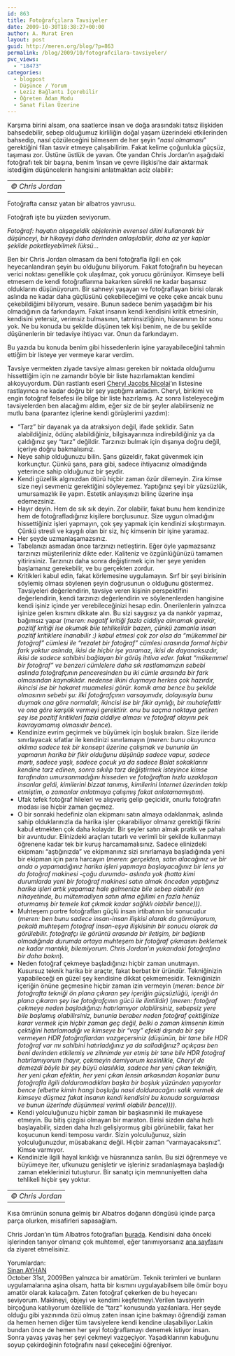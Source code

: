 ```yaml
---
id: 863
title: Fotoğrafçılara Tavsiyeler
date: 2009-10-30T18:38:27+00:00
author: A. Murat Eren
layout: post
guid: http://meren.org/blog/?p=863
permalink: /blog/2009/10/fotografcilara-tavsiyeler/
pvc_views:
  - "18473"
categories:
  - blogpost
  - Düşünce / Yorum
  - Leziz Bağlantı İçerebilir
  - Öğreten Adam Modu
  - Sanat Filan Üzerine
---
```

Karşıma birini alsam, ona saatlerce insan ve doğa arasındaki tatsız ilişkiden bahsedebilir, sebep olduğumuz kirliliğin doğal yaşam üzerindeki etkilerinden bahsedip, nasıl çözüleceğini bilmesem de her şeyin &#8220;_nasıl olmaması_&#8221; gerektiğini filan tasvir etmeye çalışabilirim. Fakat kelime çoğunlukla güçsüz, taşıması zor. Üstüne üstlük de yavan. Öte yandan Chris Jordan&#8217;ın aşağıdaki fotoğrafı tek bir başına, benim &#8216;insan ve çevre ilişkisi&#8217;ne dair aktarmak istediğim düşüncelerin hangisini anlatmaktan aciz olabilir:

<table width="100%" border="0">
  <tr>
    <td align="center">
      <img src="{{ site.baseurl }}/images/fotografcilara-tavsiyeler-chrisjordan.jpg" alt="" /><br /> <em>© Chris Jordan</em>
    </td>
  </tr>
</table>

Fotoğrafta cansız yatan bir albatros yavrusu.

Fotoğrafı işte bu yüzden seviyorum.

_Fotoğraf: hayatın alışageldik objelerinin evrensel dilini kullanarak bir düşünceyi, bir hikayeyi daha derinden anlaşılabilir, daha az yer kaplar şekilde paketleyebilmek lüksü&#8230;_

Ben bir Chris Jordan olmasam da beni fotoğrafla ilgili en çok heyecanlandıran şeyin bu olduğunu biliyorum. Fakat fotoğrafın bu heyecan verici noktası genellikle çok ulaşılmaz, çok yorucu görünüyor. Kimseye belli etmesem de kendi fotoğraflarıma bakarken sürekli ne kadar başarısız olduklarını düşünüyorum. Bir sahneyi yaşayan ve fotoğraflayan birisi olarak aslında ne kadar daha güçlüsünü çekebileceğimi ve çeke çeke ancak bunu çekebildiğimi biliyorum, vesaire. Bunun sadece benim yaşadığım bir his olmadığının da farkındayım. Fakat insanın kendi kendisini kritik etmesinin, kendisini yetersiz, verimsiz bulmasının, tatminsizliğinin, hüsranının bir sonu yok. Ne bu konuda bu şekilde düşünen tek kişi benim, ne de bu şekilde düşünenlerin bir tedaviye ihtiyacı var. Onun da farkındayım.

Bu yazıda bu konuda benim gibi hissedenlerin işine yarayabileceğini tahmin ettiğim bir listeye yer vermeye karar verdim.

Tavsiye vermekten ziyade tavsiye alması gereken bir noktada olduğumu hissettiğim için ne zamandır böyle bir liste hazırlamaktan kendimi alıkoyuyordum. Dün rastlantı eseri [Cheryl Jacobs Nicolai](http://photodino.wordpress.com/)&#8216;ın listesine rastlayınca ne kadar doğru bir şey yaptığımı anladım. Cheryl, birikimi ve engin fotoğraf felsefesi ile bilge bir liste hazırlamış. Az sonra listeleyeceğim tavsiyelerden ben alacağımı aldım, eğer siz de bir şeyler alabilirseniz ne mutlu bana (parantez içlerine kendi görüşlerimi yazdım):

  * &#8220;Tarz&#8221; bir dayanak ya da atraksiyon değil, ifade şeklidir. Satın alabildiğiniz, ödünç alabildiğiniz, bilgisayarınıza indirebildiğiniz ya da çaldığınız şey &#8220;tarz&#8221; değildir. Tarzınızı bulmak için dışarıya doğru değil, içeriye doğru bakmalısınız.
  * Neye sahip olduğunuzu bilin. Şans güzeldir, fakat güvenmek için korkunçtur. Çünkü şans, para gibi, sadece ihtiyacınız olmadığında yeterince sahip olduğunuz bir şeydir.
  * Kendi güzellik algınızdan ötürü hiçbir zaman özür dilemeyin. Zira kimse size neyi sevmeniz gerektiğini söyleyemez. Yaptığınız şeyi bir yüzsüzlük, umursamazlık ile yapın. Estetik anlayışınızı bilinç üzerine inşa edemezsiniz.
  * Hayır deyin. Hem de sık sık deyin. Zor olabilir, fakat bunu hem kendinize hem de fotoğrafladığınız kişilere borçlusunuz. Size uygun olmadığını hissettiğiniz işleri yapmayın, çok şey yapmak için kendinizi sıkıştırmayın. Çünkü stresli ve kaygılı olan bir siz, hiç kimsenin bir işine yaramaz.
  * Her şeyde uzmanlaşamazsınız.
  * Tabelanızı asmadan önce tarzınızı netleştirin. Eğer öyle yapmazsanız tarzınızı müşterileriniz dikte eder. Kaliteniz ve özgünlüğünüzü tamamen yitirirsiniz. Tarzınızı daha sonra değiştirmek için her şeye yeniden başlamanız gerekebilir, ve bu gerçekten zordur.
  * Kritikleri kabul edin, fakat körlemesine uygulamayın. Sırf bir şeyi birisinin söylemiş olması söylenen şeyin doğrusunun o olduğunu göstermez. Tavsiyeleri değerlendirin, tavsiye veren kişinin perspektifini değerlendirin, kendi tarzınızı değerlendirin ve söylenenlerden hangisine kendi işiniz içinde yer verebileceğinizi hesap edin. Önerilenlerin yalnızca işinize gelen kısmını dikkate alın. Bu sizi saygısız ya da nankör yapmaz, bağımsız yapar (_meren: negatif kritiği fazla ciddiye almamak gerekir, pozitif kritiği ise okumak bile tehlikelidir bazen, çünkü zamanla insan pozitif kritiklere inanabilir :) kabul etmesi çok zor olsa da &#8220;mükemmel bir fotoğraf&#8221; cümlesi ile &#8220;rezalet bir fotoğraf&#8221; cümlesi arasında formal hiçbir fark yoktur aslında, ikisi de hiçbir işe yaramaz, ikisi de dayanaksızdır, ikisi de sadece sahibini bağlayan bir görüş ihtiva eder. fakat &#8220;mükemmel bir fotoğraf&#8221; ve benzeri cümlelere daha sık rastlamamızın sebebi aslında fotoğrafçının penceresinden bu iki cümle arasında bir fark olmasından kaynaklıdır. nedense ilkini duymaya herkes çok hazırdır, ikincisi ise bir hakaret muamelesi görür. komik ama bence bu şekilde olmasının sebebi şu: ilki fotoğrafçının varsayımıdır, dolayısıyla bunu duymak ona göre normaldir, ikincisi ise bir fikir ayrılığı, bir muhalefettir ve ona göre karşılık vermeyi gerektirir. onu bu saçma noktaya getiren şey ise pozitif kritikleri fazla ciddiye alması ve fotoğraf olayını pek kavrayamamış olmasıdır bence_).
  * Kendinize evrim geçirmek ve büyümek için boşluk bırakın. Size ileride sınırlayacak sıfatlar ile kendinizi sınırlamayın (_meren: bunu okuyunca aklıma sadece tek bir konsept üzerine çalışmak ve bununla ün yapmanın harika bir fikir olduğunu düşünüp sadece vapur, sadece martı, sadece yaşlı, sadece çocuk ya da sadece Balat sokaklarını kendine tarz edinen, sonra sıkılıp tarz değiştirmek isteyince kimse tarafından umursanmadığını hisseden ve fotoğraftan hızla uzaklaşan insanlar geldi, kimilerini bizzat tanımış, kimilerini Internet üzerinden takip etmiştim, o zamanlar anlatmaya çalışmış fakat anlatamamıştım_).
  * Ufak tefek fotoğraf hileleri ve alışveriş gelip geçicidir, onurlu fotoğrafın modası ise hiçbir zaman geçmez.
  * O bir sonraki hedefiniz olan ekipmanı satın almaya odaklanmak, aslında sahip olduklarınızla da harika işler çıkarabiliyor olmanız gerektiği fikrini kabul etmekten çok daha kolaydır. Bir şeyler satın almak pratik ve pahalı bir avuntudur. Elinizdeki araçları tutarlı ve verimli bir şekilde kullanmayı öğrenene kadar tek bir kuruş harcamamalısınız. Sadece elinizdeki ekipmanı &#8220;aştığınızda&#8221; ve ekipmanınız sizi sınırlamaya başladığında yeni bir ekipman için para harcayın (_meren: gerçekten, satın alacağınız ve bir anda o yapamadığınız harika işleri yapmaya başlayacağınız bir lens ya da fotoğraf makinesi -çoğu durumda- aslında yok (hatta kimi durumlarda yeni bir fotoğraf makinesi satın almak önceden yaptığınız harika işleri artık yapamaz hale gelmenize bile sebep olabilir (en nihayetinde, bu mütemadiyen satın alma eğilimi en fazla henüz oturmamış bir temele kat çıkmak kadar sağlıklı olabilir bence)))_.
  * Muhteşem portre fotoğrafları güçlü insan irtibatının bir sonucudur (_meren: ben bunu sadece insan-insan ilişkisi olarak da görmüyorum, pekalâ muhteşem fotoğraf insan-eşya ilişkisinin bir sonucu olarak da görülebilir. fotoğrafçı ile görüntü arasında bir iletişim, bir bağlantı olmadığında durumda ortaya muhteşem bir fotoğraf çıkmasını beklemek ne kadar mantıklı, bilemiyorum. Chris Jordan&#8217;ın yukarıdaki fotoğrafına bir daha bakın_).
  * Neden fotoğraf çekmeye başladığınızı hiçbir zaman unutmayın. Kusursuz teknik harika bir araçtır, fakat berbat bir üründür. Tekniğinizin yapabileceği en güzel şey kendisine dikkat çekmemesidir. Tekniğinizin içeriğin önüne geçmesine hiçbir zaman izin vermeyin (_meren: bence bir fotoğrafta tekniği ön plana çıkaran şey içeriğin güçsüzlüğü, içeriği ön plana çıkaran şey ise fotoğrafçının gücü ile ilintilidir)_ (_meren: fotoğraf çekmeye neden başladığınızı hatırlamıyor olabilirsiniz, sebepsiz yere bile başlamış olabilirsiniz, bununla beraber neden fotoğraf çektiğinize karar vermek için hiçbir zaman geç değil, belki o zaman kimsenin kimin çektiğini hatırlamadığı ve kimseye bir &#8220;vay&#8221; efekti dışında bir şey vermeyen HDR fotoğraflardan vazgeçersiniz (düşünün, bir tane bile HDR fotoğraf var mı sahibini hatırladığınız ya da salladığınız? açıkçası ben beni derinden etkilemiş ve zihnimde yer etmiş_ _bir tane bile HDR fotoğraf hatırlamıyorum_  _(hayır, çekmeyin demiyorum kesinlikle, Cheryl de demezdi böyle bir şey büyü olasılıkla, sadece her yeni çıkan tekniğin, her yeni çıkan efektin, her yeni çıkan lensin arkasından koşanlar bunu fotoğrafla ilgili dolduramadıkları başka bir boşluk yüzünden yapıyorlar bence (elbette kimin hangi boşluğu nasıl dolduracağını salık vermek de kimseye düşmez fakat insanın kendi kendisini bu konuda sorgulaması ve bunun üzerinde düşünmesi verimli olabilir bence))))._
  * Kendi yolculuğunuzu hiçbir zaman bir başkasınınki ile mukayese etmeyin. Bu bitiş çizgisi olmayan bir maraton. Birisi sizden daha hızlı başlayabilir, sizden daha hızlı gelişiyormuş gibi görünebilir, fakat her koşucunun kendi temposu vardır. Sizin yolculuğunuz, sizin yolculuğunuzdur, müsabakanız değil. Hiçbir zaman &#8220;varmayacaksınız&#8221;. Kimse varmıyor.
  * Kendinizle ilgili hayal kırıklığı ve hüsranınıza sarılın. Bu sizi öğrenmeye ve büyümeye iter, ufkunuzu genişletir ve işleriniz sıradanlaşmaya başladığı zaman eteklerinizi tutuşturur. Bir sanatçı için memnuniyetten daha tehlikeli hiçbir şey yoktur.

<table width="100%" border="0">
  <tr>
    <td align="center">
      <img src="{{ site.baseurl }}/images/fotografcilara-tavsiyeler-chrisjordan2.jpg" alt="" /><br /> <em>© Chris Jordan</em>
    </td>
  </tr>
</table>

Kısa ömrünün sonuna gelmiş bir Albatros doğanın döngüsü içinde parça parça olurken, misafirleri sapasağlam.

Chris Jordan&#8217;ın tüm Albatros fotoğrafları [burada](http://www.chrisjordan.com/current_set2.php?id=11). Kendisini daha önceki işlerinden tanıyor olmanız çok muhtemel, eğer tanımıyorsanız [ana sayfası](http://www.chrisjordan.com/)nı da ziyaret etmelisiniz.

<div class="yorumlardan">
  Yorumlardan:
</div>

<div class="yildizliyorum">
  <a href="http://okunak.blogspot.com/">Sinan AYHAN</a><br /> October 31st, 2009Ben yalnızca bir amatörüm. Teknik terimleri ve bunların uygulamalarına aşina olsam, hatta bir kısmını uygulayabilsem bile ömür boyu amatör olarak kalacağım. Zaten fotoğraf çekerken de bu heyecanı seviyorum. Makineyi, objeyi ve kendimi keşfetmeyi.Verilen tavsiyerin birçoğuna katılıyorum özellikle de “tarz” konusunda yazılanlara. Her şeyde olduğu gibi yazınında özü olmuş zaten insan içine bakmayı öğrendiği zaman da hemen hemen diğer tüm tavsiyelere kendi kendine ulaşabiliyor.Lakin bundan önce de hemen her şeyi fotoğraflamayı denemek istiyor insan. Sonra yavaş yavaş her şeyi çekmeyi vazgeçiyor. Yaşadıklarının kabuğunu soyup çekirdeğinin fotoğrafını nasıl çekeceğini öğreniyor.</p>
</div>
